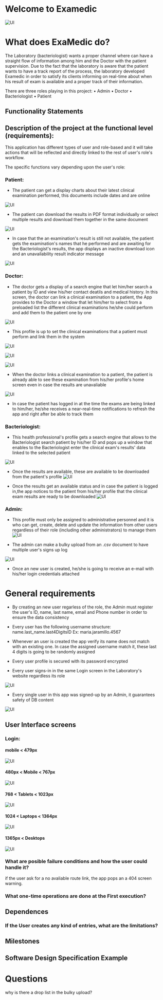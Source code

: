 # Welcome to Examedic

![UI](https://raw.githubusercontent.com/wise-crab/wise-crab.github.io/Cristian/screens/logo.png)

# What does ExaMedic do?
The Laboratory (bacteriologist) wants a proper channel where can have a straight flow of information among him and the Doctor with the patient supervision. Due to the fact that the laboratory is aware that the patient wants to have a track report of the process, the laboratory developed Examedic in order to satisfy its clients informing on real-time about when his result of exam is available and a proper track of their information. 

There are three roles playing in this project:
    • Admin
    • Doctor
    • Bacteriologist
    • Patient


## Functionality Statements
      
## Description of the project at the functional level (requirements):
  This application has different types of user and role-based and it will take actions that will be reflected and directly linked to the rest of  user's role's workflow.

  The specific functions vary depending upon the user's role:

  ### Patient:
  - The patient can get a display charts about their latest clinical examination performed, this documents include dates and are online

  ![UI](https://raw.githubusercontent.com/wise-crab/wise-crab.github.io/Cristian/screens/PatientScreens/Dekstop_1366px_=_–_3.png)

  - The patient can download the results in PDF format individually or select multiple results and download them together in the same document

  ![UI](https://raw.githubusercontent.com/wise-crab/wise-crab.github.io/Cristian/screens/PatientScreens/Dekstop_1366px_=_–_2.png)  

  - In case that the an examination's result is still not available, the patient gets the examination's names that he performed and are awaiting for the Bacteriologist's results, the app displays an inactive download icon  and an unavailability result indicator message

  ![UI](https://raw.githubusercontent.com/wise-crab/wise-crab.github.io/Cristian/screens/BacteriologistScreens/progressDekstop1366px.png)

  ### Doctor:
  - The doctor gets a display of a search engine that let him/her search a patient by ID and view his/her contact deatils and medical history. In this screen, the doctor can link a clinical examination to a patient, the App provides to the Doctor a window that let him/her to select from a preloaded list the different clinical examinations he/she could perform and add them to the patient one by one

  ![UI](https://raw.githubusercontent.com/wise-crab/wise-crab.github.io/Cristian/screens/DoctorScreens/engine_Dekstop_1366px.png)

  - This profile is up to set the clinical examinations that a patient must perform and link them in the system

  ![UI](https://raw.githubusercontent.com/wise-crab/wise-crab.github.io/Cristian/screens/DoctorScreens/setLaptop_1024px-1365px.png)

  ![UI](https://raw.githubusercontent.com/wise-crab/wise-crab.github.io/Cristian/screens/DoctorScreens/setMobile_360px_.png)
  
  ![UI](https://raw.githubusercontent.com/wise-crab/wise-crab.github.io/Cristian/screens/DoctorScreens/setMobile_360px.png)

  - When the doctor links a clinical examination to a patient, the patient is already able to see these examination from his/her profile's home screen even in case the results are unavaliable

  ![UI](https://github.com/wise-crab/wise-crab.github.io/raw/Cristian/screens/DoctorScreens/examsAssignsDekstop1366px.png)

  - In case the patient has logged in at the time the exams are being linked to him/her, he/she receives a near-real-time notifications to refresh the app and right after be able to track them
  

  ### Bacteriologist:
  - This health professional's profile gets a search engine that allows to the Bacteriologist search patient by his/her ID and pops up a window that enables to the Bacteriologist enter the clinical exam's results' data linked to the selected patient

  ![UI](https://raw.githubusercontent.com/wise-crab/wise-crab.github.io/Cristian/screens/BacteriologistScreens/Dekstop_1366px_=_–_11.png)


  - Once the results are available, these are available to be downloaded from the patient's profile
  ![UI](https://raw.githubusercontent.com/wise-crab/wise-crab.github.io/Cristian/screens/BacteriologistScreens/progressDekstop1366px.png)

  - Once the results get an available status and in case the patient is logged in,the app notices to the patient from his/her profile that the clinical exam results are ready to be downloaded
  ![UI](https://github.com/wise-crab/wise-crab.github.io/raw/1df0bdb28d1a4d9bdf017f299ea5755e85b26257/screens/Dekstop_1366px_%3D_%E2%80%93_1.png)

  ### Admin:
  - This profile must only be assigned to administrative personnel and it is who can get, create, delete and update the information from other users regardless of their role (including other administrators) to manage them
  ![UI](https://raw.githubusercontent.com/wise-crab/wise-crab.github.io/Cristian/screens/AdminScreens/Dekstop_1366px_=_–_9.png)
  
  - The admin can make a bulky upload from an .csv document to have multiple user's signs up log

  ![UI](https://raw.githubusercontent.com/wise-crab/wise-crab.github.io/Cristian/screens/AdminScreens/Dekstop_Bulky_1366px.png)


  - Once an new user is created, he/she is going to receive an e-mail with his/her login credentials attached

  # General requirements
  - By creating an new user regarless of the role, the Admin must register the user's ID, name, last name, email and Phone number in order to ensure the data consistency

  - Every user has the following username structure: name.last_name.last4DigitsID 
    Ex: maria.jaramillo.4567 

  - Whenever an user is created the app verify its name does not match with an existing one. In case the assigned username match it, these last 4 digits is going to be randomly assigned

  - Every user profile is secured with its password encrypted

  - Every user signs-in in the same Login screen in the Laboratory's website regardless its role

  ![UI](https://raw.githubusercontent.com/wise-crab/wise-crab.github.io/Cristian/screens/Login/Dekstop_1366px_=.png)

  - Every single user in this app was signed-up by an Admin, it guarantees safety of DB content

  ![UI](https://raw.githubusercontent.com/wise-crab/wise-crab.github.io/Cristian/screens/AdminScreens/Dekstop_1366px_=_–_7.png)

## User Interface screens

### Login:
  #### mobile < 479px
  ![UI](https://raw.githubusercontent.com/wise-crab/wise-crab.github.io/Cristian/screens/Login/Mobile_360px.png)
  #### 480px < Mobile < 767px
  ![UI](https://raw.githubusercontent.com/wise-crab/wise-crab.github.io/Cristian/screens/Login/B_Mobile_480px-767px.png)
  #### 768 < Tablets < 1023px
  ![UI](https://raw.githubusercontent.com/wise-crab/wise-crab.github.io/Cristian/screens/Login/Tablet_768px-1023px.png)
  #### 1024 < Laptops < 1364px
  ![UI](https://raw.githubusercontent.com/wise-crab/wise-crab.github.io/Cristian/screens/Login/Laptop_1024px-1365px.png)
  #### 1365px < Desktops
  ![UI](https://raw.githubusercontent.com/wise-crab/wise-crab.github.io/Cristian/screens/Login/Dekstop_1366px_=.png)

  
### What are posible failure conditions and how the user could handle it?
if the user ask for a no avaliable route link, the app pops an a 404 screen warning.

### What one-time operations are done at the First execution?

## Dependences

### If the User creates any kind of entries, what are the limitations?


## Milestones


## Software Design Specification Example



# Questions
  why is there a drop list in the bulky upload?


  
